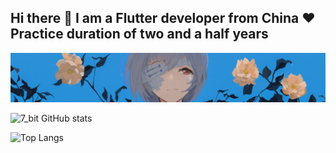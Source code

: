 ## Hi there 👋 I am a Flutter developer from China ❤ Practice duration of two and a half years

![图片说明](./logo_.webp)
<!-- is a ✨ _special_ ✨ repository because its `README.md` (this file) appears on your GitHub profile.
- 🔭 I’m currently working on ...
- 🌱 I’m currently learning ...
- 👯 I’m looking to collaborate on ...
- 🤔 I’m looking for help with ...
- 💬 Ask me about ...
- 📫 How to reach me: ...
- 😄 Pronouns: ...
- ⚡ Fun fact: ...
-->
![7_bit GitHub stats](https://github-readme-stats.vercel.app/api?username=7-bit11&count_private=true&show_icons=true)

![Top Langs](https://github-readme-stats.vercel.app/api/top-langs/?username=7-bit11&layout=donut)
